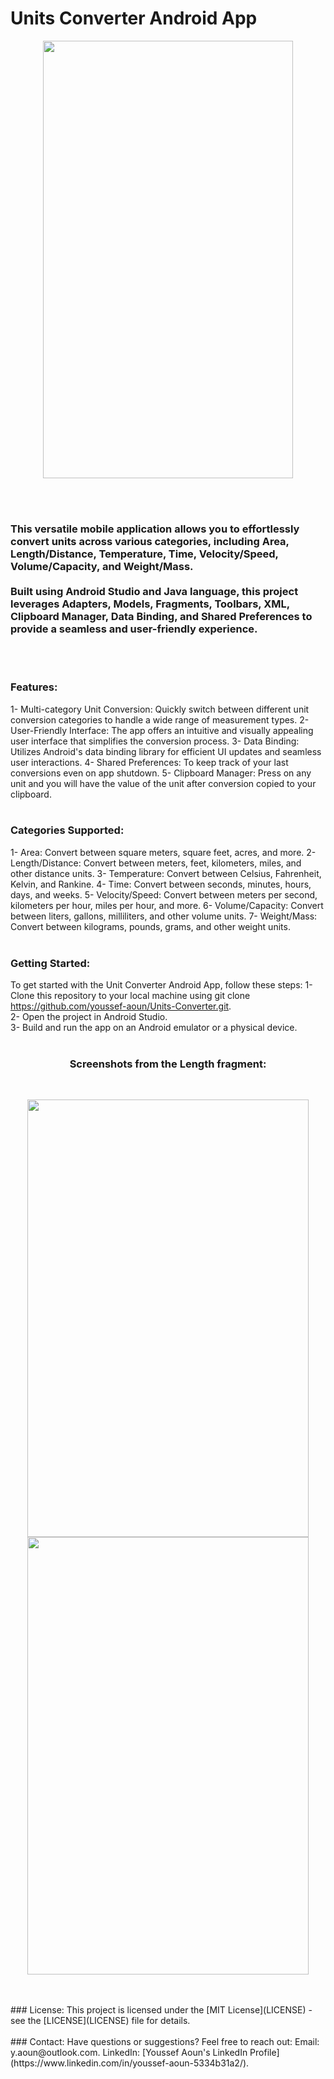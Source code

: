 # Units Converter Android App

<p align="center"><img src="https://github.com/youssefaoun0/Units-Converter/assets/124771092/24aad5bf-9921-436b-89e5-1ed3c24a7b94" width="400" height="700"></p>

<br><br>
<h3>This versatile mobile application allows you to effortlessly convert units across various categories, including Area, Length/Distance, Temperature, Time, Velocity/Speed, Volume/Capacity, and Weight/Mass.<br><br>
Built using Android Studio and Java language, this project leverages Adapters, Models, Fragments, Toolbars, XML, Clipboard Manager, Data Binding, and Shared Preferences to provide a seamless and user-friendly experience.</h3>

<br><br>
### Features:
1- Multi-category Unit Conversion: Quickly switch between different unit conversion categories to handle a wide range of measurement types.
2- User-Friendly Interface: The app offers an intuitive and visually appealing user interface that simplifies the conversion process.
3- Data Binding: Utilizes Android's data binding library for efficient UI updates and seamless user interactions.
4- Shared Preferences: To keep track of your last conversions even on app shutdown.
5- Clipboard Manager: Press on any unit and you will have the value of the unit after conversion copied to your clipboard.
<br><br>
### Categories Supported:
1- Area: Convert between square meters, square feet, acres, and more.
2- Length/Distance: Convert between meters, feet, kilometers, miles, and other distance units.
3- Temperature: Convert between Celsius, Fahrenheit, Kelvin, and Rankine.
4- Time: Convert between seconds, minutes, hours, days, and weeks.
5- Velocity/Speed: Convert between meters per second, kilometers per hour, miles per hour, and more.
6- Volume/Capacity: Convert between liters, gallons, milliliters, and other volume units.
7- Weight/Mass: Convert between kilograms, pounds, grams, and other weight units.
<br><br>
### Getting Started:
To get started with the Unit Converter Android App, follow these steps:
1- Clone this repository to your local machine using git clone https://github.com/youssef-aoun/Units-Converter.git. <br>
2- Open the project in Android Studio.<br>
3- Build and run the app on an Android emulator or a physical device.
<br><br>
<h3><p align="center">Screenshots from the Length fragment:</p></h3>
<br>
<p align="center"><img src="https://github.com/youssef-aoun/Units-Converter/assets/124771092/4e624c3f-abb8-405b-b030-da126a53aa78" width="450" height="700">
<img src="https://github.com/youssef-aoun/Units-Converter/assets/124771092/d5e10064-a92d-4e84-90c6-e45c33c20b60" width="450" height="700"></p>
<br><br>
### License:
This project is licensed under the [MIT License](LICENSE) - see the [LICENSE](LICENSE) file for details.
<br><br>
### Contact:
Have questions or suggestions? Feel free to reach out:
Email: y.aoun@outlook.com.
LinkedIn: [Youssef Aoun's LinkedIn Profile](https://www.linkedin.com/in/youssef-aoun-5334b31a2/).
